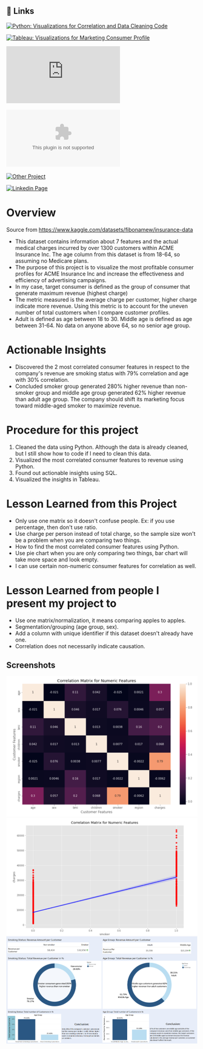 
## 🔗 Links
  

  
  [![Python: Visualizations for Correlation and Data Cleaning Code](https://github.com/HaomingChen1998/Portfolio-Project/blob/main/Healthcare%20Insurance%20Consumer%20Marketing/Code%20and%20Visualizations%20for%20Data%20Cleaning%20%2B%20Correlation.ipynb)](https://github.com/HaomingChen1998/Portfolio-Project/blob/main/Healthcare%20Insurance%20Consumer%20Marketing/Code%20and%20Visualizations%20for%20Data%20Cleaning%20%2B%20Correlation.ipynb/)
  
   [![Tableau: Visualizations for Marketing Consumer Profile](https://public.tableau.com/app/profile/haoming.chen1867/viz/HealthcareInsuranceConsumerMarketing2/Dashboard1)](https://public.tableau.com/app/profile/haoming.chen1867/viz/HealthcareInsuranceConsumerMarketing2/Dashboard1)

  [![SQL: Marketing Consumer Profile Analysis](https://github.com/HaomingChen1998/Portfolio-Project/blob/main/Healthcare%20Insurance%20Consumer%20Marketing/Marketing%20Consumer%20Profile%20Analysis%20in%20SQL.sql)](https://github.com/HaomingChen1998/Portfolio-Project/blob/main/Healthcare%20Insurance%20Consumer%20Marketing/Marketing%20Consumer%20Profile%20Analysis%20in%20SQL.sql/)

  [![Raw Dataset used for this project](https://github.com/HaomingChen1998/Portfolio-Project/blob/main/Healthcare%20Insurance%20Consumer%20Marketing/expenses.csv)](https://github.com/HaomingChen1998/Portfolio-Project/blob/main/Healthcare%20Insurance%20Consumer%20Marketing/expenses.csv)

  [![Other Project](https://github.com/HaomingChen1998/Portfolio-Project)](https://github.com/HaomingChen1998/Portfolio-Project/)
  
  [![Linkedin Page](https://www.linkedin.com/in/haomingchen1998/)](https://www.linkedin.com/in/haomingchen1998/)

# Overview
Source from https://www.kaggle.com/datasets/fibonamew/insurance-data
- This dataset contains information about 7 features and the actual medical charges incurred by over 1300 customers within ACME Insurance Inc. The age column from this dataset is from 18-64, so assuming no Medicare plans.
- The purpose of this project is to visualize the most profitable consumer profiles for ACME Insurance Inc and increase the effectiveness and efficiency of advertising campaigns.
- In my case, target consumer is defined as the group of consumer that generate maximum revenue (highest charge)
- The metric measured is the average charge per customer, higher charge indicate more revenue. Using this metric is to account for the uneven number of total customers when I compare customer profiles.
- Adult is defined as age between 18 to 30. Middle age is defined as age between 31-64. No data on anyone above 64, so no senior age group.

# Actionable Insights
- Discovered the 2 most correlated consumer features in respect to the company's revenue are smoking status with 79% correlation and age with 30% correlation.
- Concluded smoker group generated 280% higher revenue than non-smoker group and middle age group generated 62% higher revenue than adult age group. The company should shift its marketing focus toward middle-aged smoker to maximize revenue.

# Procedure for this project
1. Cleaned the data using Python. Although the data is already cleaned, but I still show how to code if I need to clean this data.
2. Visualized the most correlated consumer features to revenue using Python.
3. Found out actionable insights using SQL.
4. Visualized the insights in Tableau.

# Lesson Learned from this Project
- Only use one matrix so it doesn't confuse people. Ex: if you use percentage, then don't use ratio.
- Use charge per person instead of total charge, so the sample size won't be a problem when you are comparing two things.
- How to find the most correlated consumer features using Python.
- Use pie chart when you are only comparing two things, bar chart will take more space and look empty.
- I can use certain non-numeric consumer features for correlation as well.

# Lesson Learned from people I present my project to
- Use one matrix/normalization, it means comparing apples to apples.
- Segmentation/grouping (age group, sex).
- Add a column with unique identifier if this dataset doesn't already have one.
- Correlation does not necessarily indicate causation.

## Screenshots

![App Screenshot](https://github.com/HaomingChen1998/Portfolio-Project/blob/main/Healthcare%20Insurance%20Consumer%20Marketing/Screenshot_1.png)
![App Screenshot](https://github.com/HaomingChen1998/Portfolio-Project/blob/main/Healthcare%20Insurance%20Consumer%20Marketing/Screenshot_4.png)
![App Screenshot](https://github.com/HaomingChen1998/Portfolio-Project/blob/main/Healthcare%20Insurance%20Consumer%20Marketing/Screenshot_5.png)
